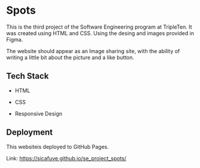 # Spots

This is the third project of the Software Engineering program at TripleTen. It was created using HTML and CSS. Using the desing and images provided in Figma.

The website should appear as an Image sharing site, with the ability of writing a little bit about the picture and a like button.

## Tech Stack

- HTML

- CSS

- Responsive Design

## Deployment

This websiteis deployed to GitHub Pages.

Link: https://sicafuve.github.io/se_project_spots/
